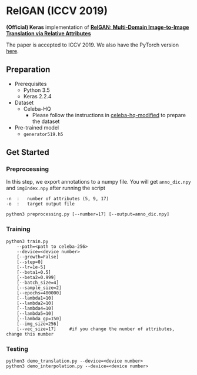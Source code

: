 #   RelGAN (ICCV 2019)

**(Official) Keras** implementation of [**RelGAN: Multi-Domain Image-to-Image Translation via Relative Attributes**](https://arxiv.org/abs/1908.07269)

The paper is accepted to ICCV 2019. We also have the PyTorch version [here](https://github.com/elvisyjlin/RelGAN-PyTorch).

##  Preparation
*   Prerequisites
    *   Python  3.5
    *   Keras   2.2.4
*   Dataset
    *   Celeba-HQ
        *   Please follow the instructions in [celeba-hq-modified](https://github.com/willylulu/celeba-hq-modified) to prepare the dataset
*   Pre-trained model
    *   `generator519.h5`
    
##  Get Started

### Preprocessing

In this step, we export annotations to a numpy file. You will get `anno_dic.npy` and `imgIndex.npy` after running the script

```
-n  :   number of attributes (5, 9, 17)
-o  :   target output file
```

```console
python3 preprocessing.py [--number=17] [--output=anno_dic.npy]
```

### Training

```console
python3 train.py
    --path=<path to celeba-256>
    --device=<device number>
    [--growth=False]
    [--step=0]
    [--lr=1e-5]
    [--beta1=0.5]
    [--beta2=0.999]
    [--batch_size=4]
    [--sample_size=2]
    [--epochs=400000]
    [--lambda1=10]
    [--lambda2=10]
    [--lambda4=10]
    [--lambda5=10]
    [--lambda_gp=150]
    [--img_size=256]
    [--vec_size=17]     #if you change the number of attributes, change this number
```

### Testing

```console
python3 demo_translation.py --device=<device number>
python3 demo_interpolation.py --device=<device number>
```
